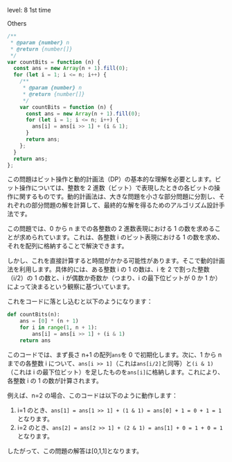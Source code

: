 level: 8
1st time

Others

```javascript
/**
 * @param {number} n
 * @return {number[]}
 */
var countBits = function (n) {
  const ans = new Array(n + 1).fill(0);
  for (let i = 1; i <= n; i++) {
    /**
     * @param {number} n
     * @return {number[]}
     */
    var countBits = function (n) {
      const ans = new Array(n + 1).fill(0);
      for (let i = 1; i <= n; i++) {
        ans[i] = ans[i >> 1] + (i & 1);
      }
      return ans;
    };
  }
  return ans;
};
```

この問題はビット操作と動的計画法（DP）の基本的な理解を必要とします。ビット操作については、整数を 2 進数（ビット）で表現したときの各ビットの操作に関するものです。動的計画法は、大きな問題を小さな部分問題に分割し、それぞれの部分問題の解を計算して、最終的な解を得るためのアルゴリズム設計手法です。

この問題では、0 から n までの各整数の 2 進数表現における 1 の数を求めることが求められています。これは、各整数 i のビット表現における 1 の数を求め、それを配列に格納することで解決できます。

しかし、これを直接計算すると時間がかかる可能性があります。そこで動的計画法を利用します。具体的には、ある整数 i の 1 の数は、i を 2 で割った整数（i/2）の 1 の数と、i が偶数か奇数か（つまり、i の最下位ビットが 0 か 1 か）によって決まるという観察に基づいています。

これをコードに落とし込むと以下のようになります：

```python
def countBits(n):
    ans = [0] * (n + 1)
    for i in range(1, n + 1):
        ans[i] = ans[i >> 1] + (i & 1)
    return ans
```

このコードでは、まず長さ n+1 の配列`ans`を 0 で初期化します。次に、1 から n までの各整数 i について、`ans[i >> 1]`（これは`ans[i/2]`と同等）と`(i & 1)`（これは i の最下位ビット）を足したものを`ans[i]`に格納します。これにより、各整数 i の 1 の数が計算されます。

例えば、n=2 の場合、このコードは以下のように動作します：

1. i=1 のとき、`ans[1] = ans[1 >> 1] + (1 & 1) = ans[0] + 1 = 0 + 1 = 1`となります。
2. i=2 のとき、`ans[2] = ans[2 >> 1] + (2 & 1) = ans[1] + 0 = 1 + 0 = 1`となります。

したがって、この問題の解答は[0,1,1]となります。
